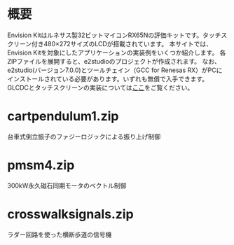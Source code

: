 # 概要
Envision Kitはルネサス製32ビットマイコンRX65Nの評価キットです。タッチスクリーン付き480×272サイズのLCDが搭載されています。
本サイトでは、Envision Kitを対象にしたアプリケーションの実装例をいくつか紹介します。
各ZIPファイルを展開すると、e2studioのプロジェクトが作成されます。
なお、e2studio(バージョン7.0.0)とツールチェイン（GCC for Renesas RX）がPCにインストールされている必要があります。いずれも無償で入手できます。  
GLCDCとタッチスクリーンの実装については[ここ](http://esoftjapan.com/wp/wp-admin/post.php?post=465&action=edit)をご覧ください。

# cartpendulum1.zip
台車式倒立振子のファジーロジックによる振り上げ制御

# pmsm4.zip
300kW永久磁石同期モータのベクトル制御

# crosswalksignals.zip
ラダー回路を使った横断歩道の信号機
